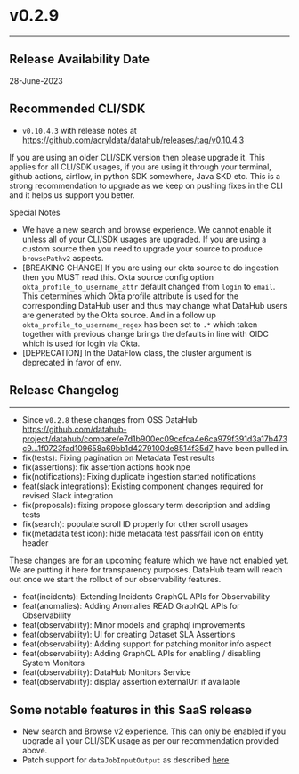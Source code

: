 # v0.2.9

---

## Release Availability Date

28-June-2023

## Recommended CLI/SDK

- `v0.10.4.3` with release notes at https://github.com/acryldata/datahub/releases/tag/v0.10.4.3

If you are using an older CLI/SDK version then please upgrade it. This applies for all CLI/SDK usages, if you are using it through your terminal, github actions, airflow, in python SDK somewhere, Java SKD etc. This is a strong recommendation to upgrade as we keep on pushing fixes in the CLI and it helps us support you better.

Special Notes

- We have a new search and browse experience. We cannot enable it unless all of your CLI/SDK usages are upgraded. If you are using a custom source then you need to upgrade your source to produce `browsePathv2` aspects.
- [BREAKING CHANGE] If you are using our okta source to do ingestion then you MUST read this. Okta source config option `okta_profile_to_username_attr` default changed from `login` to `email`. This determines which Okta profile attribute is used for the corresponding DataHub user and thus may change what DataHub users are generated by the Okta source. And in a follow up `okta_profile_to_username_regex` has been set to `.*` which taken together with previous change brings the defaults in line with OIDC which is used for login via Okta.
- [DEPRECATION] In the DataFlow class, the cluster argument is deprecated in favor of env.

## Release Changelog

---

- Since `v0.2.8` these changes from OSS DataHub https://github.com/datahub-project/datahub/compare/e7d1b900ec09cefca4e6ca979f391d3a17b473c9...1f0723fad109658a69bb1d4279100de8514f35d7 have been pulled in.
- fix(tests): Fixing pagination on Metadata Test results
- fix(assertions): fix assertion actions hook npe
- fix(notifications): Fixing duplicate ingestion started notifications
- feat(slack integrations): Existing component changes required for revised Slack integration
- fix(proposals): fixing propose glossary term description and adding tests
- fix(search): populate scroll ID properly for other scroll usages
- fix(metadata test icon): hide metadata test pass/fail icon on entity header

These changes are for an upcoming feature which we have not enabled yet. We are putting it here for transparency purposes. DataHub team will reach out once we start the rollout of our observability features.
- feat(incidents): Extending Incidents GraphQL APIs for Observability
- feat(anomalies): Adding Anomalies READ GraphQL APIs for Observability
- feat(observability): Minor models and graphql improvements
- feat(observability): UI for creating Dataset SLA Assertions
- feat(observability): Adding support for patching monitor info aspect
- feat(observability): Adding GraphQL APIs for enabling / disabling System Monitors
- feat(observability): DataHub Monitors Service
- feat(observability): display assertion externalUrl if available

## Some notable features in this SaaS release

- New search and Browse v2 experience. This can only be enabled if you upgrade all your CLI/SDK usage as per our recommendation provided above.
- Patch support for `dataJobInputOutput` as described [here](../../advanced/patch.md)
